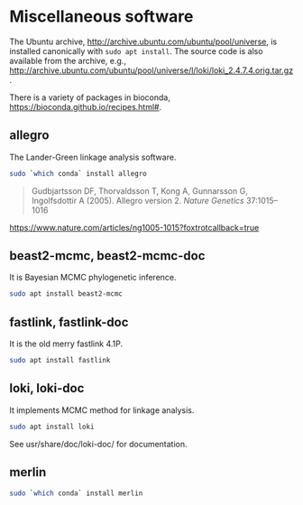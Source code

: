 # Miscellaneous software

The Ubuntu archive, http://archive.ubuntu.com/ubuntu/pool/universe, is installed canonically with ```sudo apt install```. The source code is also available from the archive, e.g., http://archive.ubuntu.com/ubuntu/pool/universe/l/loki/loki_2.4.7.4.orig.tar.gz.

There is a variety of packages in bioconda, https://bioconda.github.io/recipes.html#.

## allegro

The Lander-Green linkage analysis software.
```bash
sudo `which conda` install allegro
```
> Gudbjartsson DF, Thorvaldsson T, Kong A, Gunnarsson G, Ingolfsdottir A (2005). Allegro version 2. *Nature Genetics* 37:1015–1016

https://www.nature.com/articles/ng1005-1015?foxtrotcallback=true

## beast2-mcmc, beast2-mcmc-doc

It is Bayesian MCMC phylogenetic inference.
```bash
sudo apt install beast2-mcmc
```

## fastlink, fastlink-doc

It is the old merry fastlink 4.1P.
```bash
sudo apt install fastlink
```

## loki, loki-doc

It implements MCMC method for linkage analysis.
```bash
sudo apt install loki
```
See usr/share/doc/loki-doc/ for documentation.

## merlin

```bash
sudo `which conda` install merlin
```
